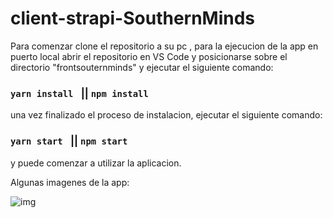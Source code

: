 # client-strapi-SouthernMinds

Para comenzar clone el repositorio a su pc , para la ejecucion de la app en puerto local
abrir el repositorio en VS Code y posicionarse sobre el directorio "frontsouternminds" y ejecutar el siguiente comando:

### `yarn install ` || `npm install`

una vez finalizado el proceso de instalacion, ejecutar el siguiente comando:

### `yarn start ` || `npm start`

y puede comenzar a utilizar la aplicacion.

Algunas imagenes de la app:

![img](https://github.com/jonathanvolker/client-strapi-SouthernMinds/tree/main/frontsouthernminds/assets/landingPage.jpg)
